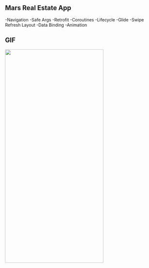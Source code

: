 ## Mars Real Estate App
-Navigation -Safe Args -Retrofit -Coroutines -Lifecycle -Glide -Swipe Refresh Layout -Data Binding -Animation

## GIF
<img src ="https://user-images.githubusercontent.com/55987416/190915591-98be28d8-0dbb-445e-bbd0-cc761d12cc48.gif" width = 324 height = 702/>
